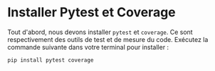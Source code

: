 # Installer Pytest et Coverage

Tout d'abord, nous devons installer `pytest` et `coverage`. Ce sont respectivement des outils de test et de mesure du code. Exécutez la commande suivante dans votre terminal pour installer :

```bash
pip install pytest coverage
```
